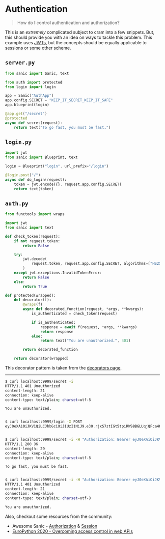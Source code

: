 # Authentication

> How do I control authentication and authorization?

This is an _extremely_ complicated subject to cram into a few snippets. But, this should provide you with an idea on ways to tackle this problem. This example uses [JWTs](https://jwt.io/), but the concepts should be equally applicable to sessions or some other scheme.

## `server.py`

```python
from sanic import Sanic, text

from auth import protected
from login import login

app = Sanic("AuthApp")
app.config.SECRET = "KEEP_IT_SECRET_KEEP_IT_SAFE"
app.blueprint(login)

@app.get("/secret")
@protected
async def secret(request):
    return text("To go fast, you must be fast.")
```

## `login.py`

```python
import jwt
from sanic import Blueprint, text

login = Blueprint("login", url_prefix="/login")

@login.post("/")
async def do_login(request):
    token = jwt.encode({}, request.app.config.SECRET)
    return text(token)
```

## `auth.py`

```python
from functools import wraps

import jwt
from sanic import text

def check_token(request):
    if not request.token:
        return False

    try:
        jwt.decode(
            request.token, request.app.config.SECRET, algorithms=["HS256"]
        )
    except jwt.exceptions.InvalidTokenError:
        return False
    else:
        return True

def protected(wrapped):
    def decorator(f):
        @wraps(f)
        async def decorated_function(request, *args, **kwargs):
            is_authenticated = check_token(request)

            if is_authenticated:
                response = await f(request, *args, **kwargs)
                return response
            else:
                return text("You are unauthorized.", 401)

        return decorated_function

    return decorator(wrapped)
```

This decorator pattern is taken from the [decorators page](/en/guide/best-practices/decorators.md).

---

```bash
$ curl localhost:9999/secret -i
HTTP/1.1 401 Unauthorized
content-length: 21
connection: keep-alive
content-type: text/plain; charset=utf-8

You are unauthorized.


$ curl localhost:9999/login -X POST
eyJ0eXAiOiJKV1QiLCJhbGciOiJIUzI1NiJ9.e30.rjxS7ztIGt5tpiRWS8BGLUqjQFca4QOetHcZTi061DE


$ curl localhost:9999/secret -i -H "Authorization: Bearer eyJ0eXAiOiJKV1QiLCJhbGciOiJIUzI1NiJ9.e30.rjxS7ztIGt5tpiRWS8BGLUqjQFca4QOetHcZTi061DE"
HTTP/1.1 200 OK
content-length: 29
connection: keep-alive
content-type: text/plain; charset=utf-8

To go fast, you must be fast.


$ curl localhost:9999/secret -i -H "Authorization: Bearer eyJ0eXAiOiJKV1QiLCJhbGciOiJIUzI1NiJ9.e30.BAD"                                        
HTTP/1.1 401 Unauthorized
content-length: 21
connection: keep-alive
content-type: text/plain; charset=utf-8

You are unauthorized.
```

Also, checkout some resources from the community:

- Awesome Sanic - [Authorization](https://github.com/mekicha/awesome-sanic/blob/master/README.md#authentication) & [Session](https://github.com/mekicha/awesome-sanic/blob/master/README.md#session)
- [EuroPython 2020 - Overcoming access control in web APIs](https://www.youtube.com/watch?v=Uqgoj43ky6A)

